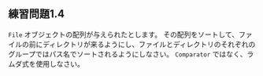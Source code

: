 ## 練習問題1.4

`File` オブジェクトの配列が与えられたとします。
その配列をソートして、ファイルの前にディレクトリが来るようにし、ファイルとディレクトリのそれぞれのグループではパス名でソートされるようにしなさい。
`Comparator` ではなく、ラムダ式を使用しなさい。
